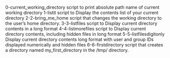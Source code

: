 0-current_working_directory script to print absolute path name of current working directory
1-listit script to Display the contents list of your current directory
2-2-bring_me_home script that changes the working directory to the user’s home directory.
3-3-listfiles script to Display current directory contents in a long format
4-4-listmorefiles script to Display current directory contents, including hidden files in long format
5-5-listfilesdigitonly Display current directory contents long format with user and group IDs displayed numerically and hidden files
6-6-firstdirectory script that creates a directory named my_first_directory in the /tmp/ directory.


